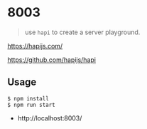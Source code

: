 # 8003
> use `hapi` to create a server playground.

https://hapijs.com/

https://github.com/hapijs/hapi

## Usage

```
$ npm install
$ npm run start
```

* http://localhost:8003/
